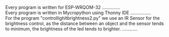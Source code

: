 Every program is written for ESP-WRQOM-32  ..............   
Every program is written in Mycropython using Thonny IDE  ................   
For the program "controllighitbrightness2.py" we use an IR Sensor for the brightness control, as the distance between an object and the sensor tends to minimum, the brightness of the led tends to brighter.  ............    

